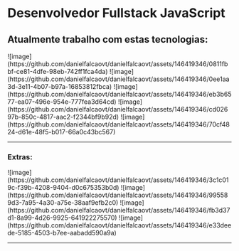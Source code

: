   <h1>Desenvolvedor Fullstack JavaScript</h1>

  
<h2>Atualmente trabalho com estas tecnologias:</h2>
![image](https://github.com/danielfalcaovt/danielfalcaovt/assets/146419346/0811fbbf-ce81-4dfe-98eb-742ff1fca4da)
![image](https://github.com/danielfalcaovt/danielfalcaovt/assets/146419346/0ee1aa3d-3e11-4b07-b97a-16853812fbca)
![image](https://github.com/danielfalcaovt/danielfalcaovt/assets/146419346/eb3b6577-ea07-496e-954e-777fea3d64cd)
![image](https://github.com/danielfalcaovt/danielfalcaovt/assets/146419346/cd02697b-850c-4817-aac2-f2344bf9b92d)
![image](https://github.com/danielfalcaovt/danielfalcaovt/assets/146419346/70cf4824-d61e-48f5-b017-66a0c43bc567)

<hr />

<h3>Extras:</h3>
![image](https://github.com/danielfalcaovt/danielfalcaovt/assets/146419346/3c1c019c-f39b-4208-9404-d0c675353b0d)
![image](https://github.com/danielfalcaovt/danielfalcaovt/assets/146419346/995589d3-7a95-4a30-a75e-38aaf9efb2c0)
![image](https://github.com/danielfalcaovt/danielfalcaovt/assets/146419346/fb3d37d1-8a99-4d26-9925-641922275570)
![image](https://github.com/danielfalcaovt/danielfalcaovt/assets/146419346/e33deede-5185-4503-b7ee-aabadd590a9a)

<hr />
